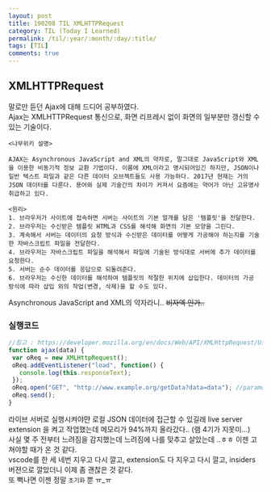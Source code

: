 ```yaml
---
layout: post
title: 190208 TIL XMLHTTPRequest
category: TIL (Today I Learned)
permalink: /til/:year/:month/:day/:title/
tags: [TIL]
comments: true
---
```


## **XMLHTTPRequest**

말로만 듣던 Ajax에 대해 드디어 공부하였다.  
Ajax는 XMLHTTPRequest 통신으로, 화면 리프레시 없이 화면의 일부분만 갱신할 수 있는 기술이다.  

```text
<나무위키 설명>

AJAX는 Asynchronous JavaScript and XML의 약자로, 말그대로 JavaScript와 XML을 이용한 비동기적 정보 교환 기법이다. 이름에 XML이라고 명시되어있긴 하지만, JSON이나 일반 텍스트 파일과 같은 다른 데이터 오브젝트들도 사용 가능하다. 2017년 현재는 거의 JSON 데이터를 다룬다. 용어와 실제 기술간의 차이가 커져서 요즘에는 약어가 아닌 고유명사 취급하고 있다.

<원리>
1. 브라우저가 사이트에 접속하면 서버는 사이트의 기본 얼개를 담은 '템플릿'을 전달한다.
2. 브라우저는 수신받은 템플릿 HTML과 CSS를 해석해 화면의 기본 모양을 그린다.
3. 계속해서 서버는 데이터의 요청 방식과 수신받은 데이터를 어떻게 가공해야 하는지를 기술한 자바스크립트 파일을 전달한다.
4. 브라우저는 자바스크립트 파일을 해석해서 파일에 기술된 방식대로 서버에 추가 데이터를 요청한다.
5. 서버는 순수 데이터를 응답으로 되돌려준다.
6. 브라우저는 수신한 데이터를 해석하여 템플릿의 적절한 위치에 삽입한다. 데이터의 가공 방식에 따라 삽입 외의 작업(변경, 삭제)을 할 수도 있다.
```

Asynchronous JavaScript and XML의 약자라니.. ~~비자엑 인가..~~

### 실행코드

```js
//참고 : https://developer.mozilla.org/en/docs/Web/API/XMLHttpRequest/Using_XMLHttpRequest
function ajax(data) {
 var oReq = new XMLHttpRequest();
 oReq.addEventListener("load", function() {
   console.log(this.responseText);
 });    
 oReq.open("GET", "http://www.example.org/getData?data=data"); //parameter를 붙여서 보낼수있음. 
 oReq.send();
}
```

라이브 서버로 실행시켜야먄 로컬 JSON 데이터에 접근할 수 있길래 live server extension 을 켜고 작업했는데 메모리가 94%까지 올라갔다.. (램 4기가 지못미...)  
사실 몇 주 전부터 느려짐을 감지했는데 느려짐에 나를 맞추고 살았는데 ..ㅎㅎ 이젠 고쳐야할 때가 온 것 같다.  
vscode를 한 세 네번 지우고 다시 깔고, extension도 다 지우고 다시 깔고, insiders 버젼으로 깔았더니 이제 좀 괜찮은 것 같다.  
또 뻑나면 이젠 정말 `초기화` 뿐 ㅠ_ㅠ